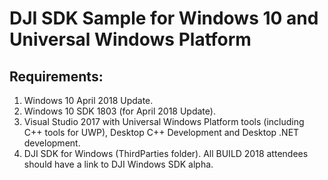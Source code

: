 # DJI SDK Sample for Windows 10 and Universal Windows Platform 

## Requirements: ##
1. Windows 10 April 2018 Update.  
2. Windows 10 SDK 1803 (for April 2018 Update).
3. Visual Studio 2017 with Universal Windows Platform tools (including C++ tools for UWP), Desktop C++ Development and Desktop .NET development.
4. DJI SDK for Windows (ThirdParties folder). All BUILD 2018 attendees should have a link to DJI Windows SDK alpha. 


